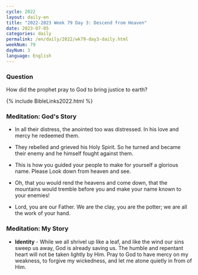 ```yaml
---
cycle: 2022
layout: daily-en
title: "2022-2023 Week 79 Day 3: Descend from Heaven"
date: 2023-07-05
categories: daily
permalink: /en/daily/2022/wk79-day3-daily.html
weekNum: 79
dayNum: 3
language: English
---
```


### Question     
How did the prophet pray to God to bring justice to earth?

{% include BibleLinks2022.html %} 

### Meditation: God's Story   
+ In all their distress, the anointed too was distressed. In his love and mercy he redeemed them. 

+ They rebelled and grieved his Holy Spirit. So he turned and became their enemy and he himself fought against them. 

+ This is how you guided your people to make for yourself a glorious name. Please Look down from heaven and see. 

+ Oh, that you would rend the heavens and come down, that the mountains would tremble before you and make your name known to your enemies! 

+ Lord, you are our Father. We are the clay, you are the potter; we are all the work of your hand. 

### Meditation: My Story   
+ **Identity** - While we all shrivel up like a leaf, and like the wind our sins sweep us away, God is already saving us. The humble and repentant heart will not be taken lightly by Him. Pray to God to have mercy on my weakness, to forgive my wickedness, and let me atone quietly in from of Him. 
